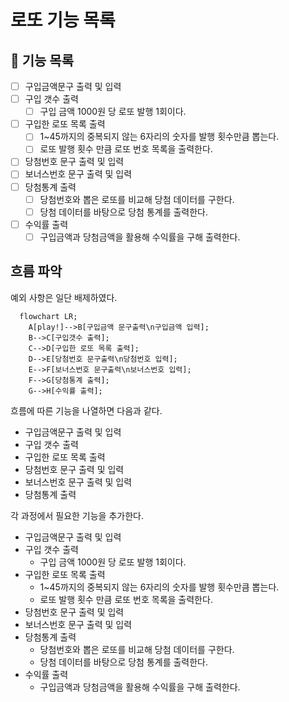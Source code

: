# 로또 기능 목록

## 🚀 기능 목록

- [ ] 구입금액문구 출력 및 입력
- [ ] 구입 갯수 출력
  - [ ] 구입 금액 1000원 당 로또 발행 1회이다.
- [ ] 구입한 로또 목록 출력
  - [ ] 1~45까지의 중복되지 않는 6자리의 숫자를 발행 횟수만큼 뽑는다.
  - [ ] 로또 발행 횟수 만큼 로또 번호 목록을 출력한다.
- [ ] 당첨번호 문구 출력 및 입력
- [ ] 보너스번호 문구 출력 및 입력
- [ ] 당첨통계 출력
  - [ ] 당첨번호와 뽑은 로또를 비교해 당첨 데이터를 구한다.
  - [ ] 당첨 데이터를 바탕으로 당첨 통계를 출력한다.
- [ ] 수익률 출력
  - [ ] 구입금액과 당첨금액을 활용해 수익률을 구해 출력한다.

## 흐름 파악

예외 사항은 일단 배제하였다.

```mermaid
  flowchart LR;
    A[play!]-->B[구입금액 문구출력\n구입금액 입력];
    B-->C[구입갯수 출력];
    C-->D[구입한 로또 목록 출력];
    D-->E[당첨번호 문구출력\n당첨번호 입력];
    E-->F[보너스번호 문구출력\n보너스번호 입력];
    F-->G[당첨통계 출력];
    G-->H[수익률 출력];
```

흐름에 따른 기능을 나열하면 다음과 같다.

- 구입금액문구 출력 및 입력
- 구입 갯수 출력
- 구입한 로또 목록 출력
- 당첨번호 문구 출력 및 입력
- 보너스번호 문구 출력 및 입력
- 당첨통계 출력

각 과정에서 필요한 기능을 추가한다.

- 구입금액문구 출력 및 입력
- 구입 갯수 출력
  - 구입 금액 1000원 당 로또 발행 1회이다.
- 구입한 로또 목록 출력
  - 1~45까지의 중복되지 않는 6자리의 숫자를 발행 횟수만큼 뽑는다.
  - 로또 발행 횟수 만큼 로또 번호 목록을 출력한다.
- 당첨번호 문구 출력 및 입력
- 보너스번호 문구 출력 및 입력
- 당첨통계 출력
  - 당첨번호와 뽑은 로또를 비교해 당첨 데이터를 구한다.
  - 당첨 데이터를 바탕으로 당첨 통계를 출력한다.
- 수익률 출력
  - 구입금액과 당첨금액을 활용해 수익률을 구해 출력한다.
